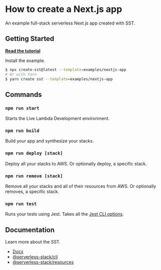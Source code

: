 # How to create a Next.js app

An example full-stack serverless Next.js app created with SST.

## Getting Started

[**Read the tutorial**](https://sst.dev/examples/how-to-create-a-nextjs-app-with-serverless.html)

Install the example.

```bash
$ npx create-sst@latest --template=examples/nextjs-app
# Or with Yarn
$ yarn create sst --template=examples/nextjs-app
```

## Commands

### `npm run start`

Starts the Live Lambda Development environment.

### `npm run build`

Build your app and synthesize your stacks.

### `npm run deploy [stack]`

Deploy all your stacks to AWS. Or optionally deploy, a specific stack.

### `npm run remove [stack]`

Remove all your stacks and all of their resources from AWS. Or optionally removes, a specific stack.

### `npm run test`

Runs your tests using Jest. Takes all the [Jest CLI options](https://jestjs.io/docs/en/cli).

## Documentation

Learn more about the SST.

- [Docs](https://docs.sst.dev/)
- [@serverless-stack/cli](https://docs.sst.dev/packages/cli)
- [@serverless-stack/resources](https://docs.sst.dev/packages/resources)
